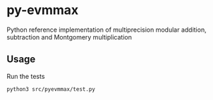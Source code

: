 # py-evmmax

Python reference implementation of multiprecision modular addition, subtraction and Montgomery multiplication

## Usage

Run the tests
```
python3 src/pyevmmax/test.py
```
